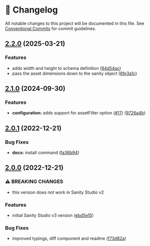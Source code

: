 <!-- markdownlint-disable --><!-- textlint-disable -->

# 📓 Changelog

All notable changes to this project will be documented in this file. See
[Conventional Commits](https://conventionalcommits.org) for commit guidelines.

## [2.2.0](https://github.com/sanity-io/sanity-plugin-bynder-input/compare/v2.1.0...v2.2.0) (2025-03-21)

### Features

- adds width and height to schema definition ([84d54ac](https://github.com/sanity-io/sanity-plugin-bynder-input/commit/84d54acd0eccbfc73a56738233d91a2f7d09f4c5))
- pass the asset dimensions down to the sanity object ([6fe3a1c](https://github.com/sanity-io/sanity-plugin-bynder-input/commit/6fe3a1c83125f5a00c64fabcf20b4b92d162ea78))

## [2.1.0](https://github.com/sanity-io/sanity-plugin-bynder-input/compare/v2.0.1...v2.1.0) (2024-09-30)

### Features

- **configuration:** adds support for assetFilter option ([#17](https://github.com/sanity-io/sanity-plugin-bynder-input/issues/17)) ([9726a4b](https://github.com/sanity-io/sanity-plugin-bynder-input/commit/9726a4b6e844588b19ba82aefd8f0437e2e618d9))

## [2.0.1](https://github.com/sanity-io/sanity-plugin-bynder-input/compare/v2.0.0...v2.0.1) (2022-12-21)

### Bug Fixes

- **docs:** install command ([fa36b94](https://github.com/sanity-io/sanity-plugin-bynder-input/commit/fa36b94c2b136db64acb0162674c92bffb054063))

## [2.0.0](https://github.com/sanity-io/sanity-plugin-bynder-input/compare/v1.4.0...v2.0.0) (2022-12-21)

### ⚠ BREAKING CHANGES

- this version does not work in Sanity Studio v2

### Features

- initial Sanity Studio v3 version ([ebd5e15](https://github.com/sanity-io/sanity-plugin-bynder-input/commit/ebd5e150a4a5b2bcd2f63a1e5e001e7ab3f41788))

### Bug Fixes

- improved typings, diff component and readme ([f73d82a](https://github.com/sanity-io/sanity-plugin-bynder-input/commit/f73d82ab43b18d5503bba8c0ae24cef39d129005))
